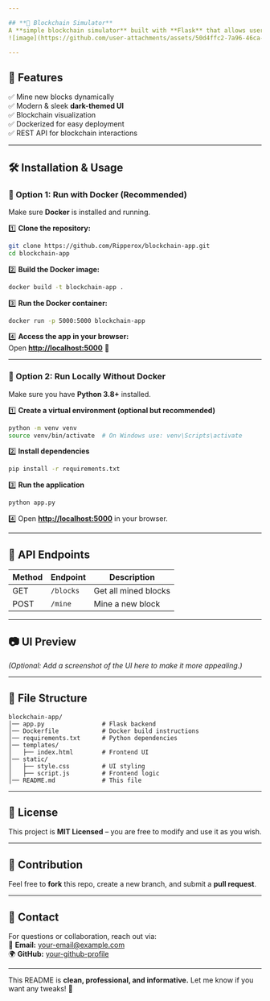 ```yaml
---

## **📜 Blockchain Simulator**
A **simple blockchain simulator** built with **Flask** that allows users to mine new blocks dynamically. This project includes a **modern UI** and supports **Dockerization** for seamless deployment.  
![image](https://github.com/user-attachments/assets/50d4ffc2-7a96-46ca-a8f8-55983fc1eb1c)

---
```


## **🚀 Features**
✅ Mine new blocks dynamically  
✅ Modern & sleek **dark-themed UI**  
✅ Blockchain visualization  
✅ Dockerized for easy deployment  
✅ REST API for blockchain interactions  

---

## **🛠 Installation & Usage**

### **🔹 Option 1: Run with Docker (Recommended)**
Make sure **Docker** is installed and running.

1️⃣ **Clone the repository:**  
```sh
git clone https://github.com/Ripperox/blockchain-app.git
cd blockchain-app
```
  
2️⃣ **Build the Docker image:**  
```sh
docker build -t blockchain-app .
```

3️⃣ **Run the Docker container:**  
```sh
docker run -p 5000:5000 blockchain-app
```

4️⃣ **Access the app in your browser:**  
Open **[http://localhost:5000](http://localhost:5000)** 🚀  

---

### **🔹 Option 2: Run Locally Without Docker**
Make sure you have **Python 3.8+** installed.  

1️⃣ **Create a virtual environment (optional but recommended)**  
```sh
python -m venv venv
source venv/bin/activate  # On Windows use: venv\Scripts\activate
```

2️⃣ **Install dependencies**  
```sh
pip install -r requirements.txt
```

3️⃣ **Run the application**  
```sh
python app.py
```

4️⃣ Open **[http://localhost:5000](http://localhost:5000)** in your browser.

---

## **📡 API Endpoints**
| Method | Endpoint          | Description               |
|--------|------------------|---------------------------|
| GET    | `/blocks`        | Get all mined blocks      |
| POST   | `/mine`          | Mine a new block          |

---

## **📷 UI Preview**  
*(Optional: Add a screenshot of the UI here to make it more appealing.)*

---

## **📄 File Structure**
```
blockchain-app/
│── app.py                # Flask backend
│── Dockerfile            # Docker build instructions
│── requirements.txt      # Python dependencies
│── templates/
│   ├── index.html        # Frontend UI
│── static/
│   ├── style.css         # UI styling
│   ├── script.js         # Frontend logic
│── README.md             # This file
```

---

## **📝 License**
This project is **MIT Licensed** – you are free to modify and use it as you wish.  

---

## **🤝 Contribution**
Feel free to **fork** this repo, create a new branch, and submit a **pull request**.  

---

## **📧 Contact**
For questions or collaboration, reach out via:  
📩 **Email:** your-email@example.com  
🌍 **GitHub:** [your-github-profile](https://github.com/your-github-username)  

---

This README is **clean, professional, and informative.** Let me know if you want any tweaks! 🚀
